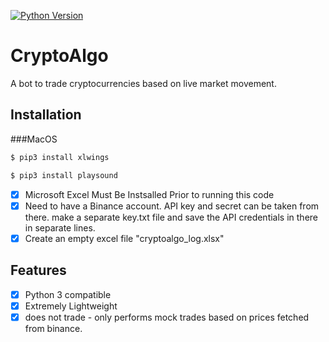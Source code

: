 [![Python Version](https://img.shields.io/static/v1.svg?label=Python&message=3.x&color=blue)]()
# CryptoAlgo
A bot to trade cryptocurrencies based on live market movement.
## Installation
###MacOS
```bash
$ pip3 install xlwings
```
```bash
$ pip3 install playsound
```
- [x] Microsoft Excel Must Be Instsalled Prior to running this code
- [x] Need to have a Binance account. API key and secret can be taken from there. make a separate key.txt file and save the API credentials in there in separate lines.
- [x] Create an empty excel file "cryptoalgo_log.xlsx" 
## Features
- [x] Python 3 compatible
- [x] Extremely Lightweight
- [x] does not trade - only performs mock trades based on prices fetched from binance.
